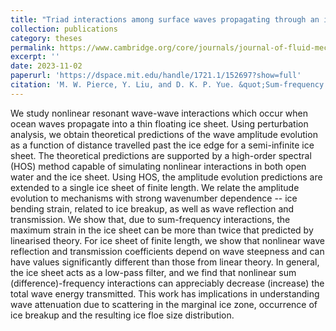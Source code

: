 ```yaml
---
title: "Triad interactions among surface waves propagating through an ice sheet"
collection: publications
category: theses
permalink: https://www.cambridge.org/core/journals/journal-of-fluid-mechanics/article/sumfrequency-triad-interactions-among-surface-waves-propagating-through-an-ice-sheet/B38A4BAC7D0C2AD7418E70A55DF3CB20
excerpt: ''
date: 2023-11-02
paperurl: 'https://dspace.mit.edu/handle/1721.1/152697?show=full'
citation: 'M. W. Pierce, Y. Liu, and D. K. P. Yue. &quot;Sum-frequency triad interactions among surface waves propagating through an ice sheet,&quot <i>Journal of Fluid Mechanics</i>, vol. 980, p. A45, 2024. doi:10.1017/jfm.2024.44'
---
```

We study nonlinear resonant wave-wave interactions which occur when ocean waves propagate into a thin floating ice sheet. Using perturbation analysis, we obtain theoretical predictions of the wave amplitude evolution as a function of distance travelled past the ice edge for a semi-infinite ice sheet. The theoretical predictions are supported by a high-order spectral (HOS) method capable of simulating nonlinear interactions in both open water and the ice sheet. Using HOS, the amplitude evolution predictions are extended to a single ice sheet of finite length. We relate the amplitude evolution to mechanisms with strong wavenumber dependence -- ice bending strain, related to ice breakup, as well as wave reflection and transmission. We show that, due to sum-frequency interactions, the maximum strain in the ice sheet can be more than twice that predicted by linearised theory. For ice sheet of finite length, we show that nonlinear wave reflection and transmission coefficients depend on wave steepness and can have values significantly different than those from linear theory. In general, the ice sheet acts as a low-pass filter, and we find that nonlinear sum (difference)-frequency interactions can appreciably decrease (increase) the total wave energy transmitted. This work has implications in understanding wave attenuation due to scattering in the marginal ice zone, occurrence of ice breakup and the resulting ice floe size distribution.
